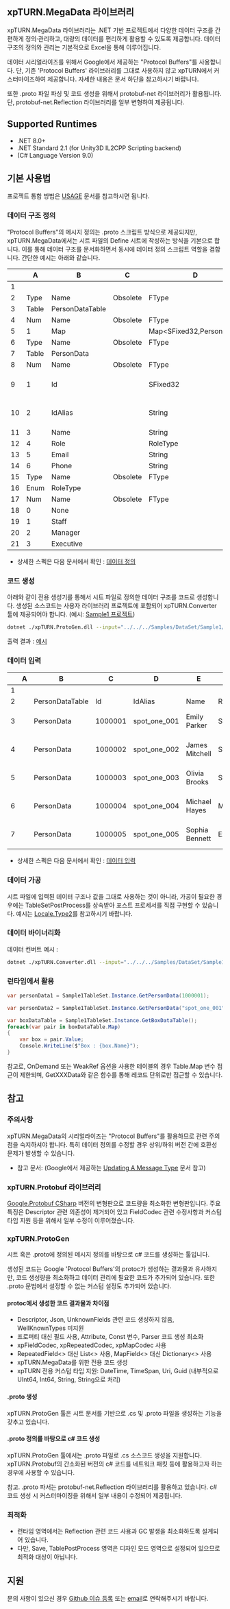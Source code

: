 ## xpTURN.MegaData 라이브러리
xpTURN.MegaData 라이브러리는 .NET 기반 프로젝트에서 다양한 데이터 구조를 간편하게 정의·관리하고, 대량의 데이터를 편리하게 활용할 수 있도록 제공합니다. 데이터 구조의 정의와 관리는 기본적으로 Excel을 통해 이루어집니다.

데이터 시리얼라이즈를 위해서 Google에서 제공하는 "Protocol Buffers"를 사용합니다. 단, 기존 'Protocol Buffers' 라이브러리를 그대로 사용하지 않고 xpTURN에서 커스터마이즈하여 제공합니다. 자세한 내용은 문서 하단을 참고하시기 바랍니다.

또한 .proto 파일 파싱 및 코드 생성을 위해서 protobuf-net 라이브러리가 활용됩니다. 단, protobuf-net.Reflection 라이브러리를 일부 변형하여 제공됩니다.

## Supported Runtimes
- .NET 8.0+
- .NET Standard 2.1 (for Unity3D IL2CPP Scripting backend)
- (C# Language Version 9.0)

## 기본 사용법
프로젝트 통합 방법은 [USAGE](./doc/USAGE.ko-KR.md) 문서를 참고하시면 됩니다.

### 데이터 구조 정의
"Protocol Buffers"의 메시지 정의는 .proto 스크립트 방식으로 제공되지만, xpTURN.MegaData에서는 시트 파일의 Define 시트에 작성하는 방식을 기본으로 합니다. 이를 통해 데이터 구조를 문서화하면서 동시에 데이터 정의 스크립트 역할을 겸합니다. 간단한 예시는 아래와 같습니다.

|    |  A      |  B               |  C          |  D                           |  E            |  F                                |
| -- | ------- | ---------------- | ----------- | ---------------------------- | ------------- | --------------------------------- |
|  1 |         |                  |             |                              |               |                                   |
|  2 |  Type   |  Name            |  Obsolete   |  FType                       |  ExtraOptions |  Desc                             |
|  3 |  Table  |  PersonDataTable |             |                              |               |                                   |
|  4 |  Num    |  Name            |  Obsolete   |  FType                       |  ExtraOptions |                                   |
|  5 |  1      |  Map             |             |  Map<SFixed32,PersonData>    |               |                                   |
|  6 |  Type   |  Name            |  Obsolete   |  FType                       |  ExtraOptions |                                   |
|  7 |  Table  |  PersonData      |             |                              |               |                                   |
|  8 |  Num    |  Name            |  Obsolete   |  FType                       |  ExtraOptions |                                   |
|  9 |  1      |  Id              |             |  SFixed32                    |               |  Data Index Id                    |
| 10 |  2      |  IdAlias         |             |  String                      |               |  Data Alias Name                  |
| 11 |  3      |  Name            |             |  String                      |               |                                   |
| 12 |  4      |  Role            |             |  RoleType                    |               |                                   |
| 13 |  5      |  Email           |             |  String                      |               |                                   |
| 14 |  6      |  Phone           |             |  String                      |               |                                   |
| 15 |  Type   |  Name            |  Obsolete   |  FType                       |  ExtraOptions |                                   |
| 16 |  Enum   |  RoleType        |             |                              |               |                                   |
| 17 |  Num    |  Name            |  Obsolete   |  FType                       |  ExtraOptions |                                   |
| 18 |  0      |  None            |             |                              |               |                                   |
| 19 |  1      |  Staff           |             |                              |               |                                   |
| 20 |  2      |  Manager         |             |                              |               |                                   |
| 21 |  3      |  Executive       |             |                              |               |                                   |

* 상세한 스펙은 다음 문서에서 확인 : [데이터 정의](./doc/DEFINE.ko-KR.md)

### 코드 생성

아래와 같이 전용 생성기를 통해서 시트 파일로 정의한 데이터 구조를 코드로 생성합니다. 생성된 소스코드는 사용자 라이브러리 프로젝트에 포함되어 xpTURN.Converter 툴에 제공되어야 합니다. (예시: [Sample1 프로젝트](./src/Samples/xpTURN.TableSet.Samples))

```sh
dotnet ./xpTURN.ProtoGen.dll --input="../../../Samples/DataSet/Sample1/[Define]" --output="../../../Samples/xpTURN.TableSet.Samples/Sample1" --output-type="cs;proto" --namespace="Samples" --tableset="Sample1TableSet" --for-datatable
```

출력 결과 : [예시](./src/Samples/xpTURN.TableSet.Samples/Sample1)

### 데이터 입력

|    |  A      |  B               |  C          |  D               |  E               |  F          |  G                 |  H               |
| -- | ------- | ---------------- | ----------- | ---------------- | ---------------- | ----------- | ------------------ | ---------------- |
|  1 |         |                  |             |                  |                  |             |                    |                  |
|  2 |         |  PersonDataTable |  Id         |  IdAlias         |  Name            |  Role       |  Email             |  Phone           |
|  3 |         |  PersonData      |  1000001    |  spot_one_001    |  Emily Parker    |  Staff      |  xxx111@zmall.com  |  (415) 555-0134  |
|  4 |         |  PersonData      |  1000002    |  spot_one_002    |  James Mitchell  |  Staff      |  xxx222@zmall.com  |  (415) 555-0135  |
|  5 |         |  PersonData      |  1000003    |  spot_one_003    |  Olivia Brooks   |  Staff      |  xxx333@zmall.com  |  (415) 555-0136  |
|  6 |         |  PersonData      |  1000004    |  spot_one_004    |  Michael Hayes   |  Manager    |  xxx333@zmall.com  |  (415) 555-0137  |
|  7 |         |  PersonData      |  1000005    |  spot_one_005    |  Sophia Bennett  |  Executive  |  xxx333@zmall.com  |  (415) 555-0138  |

* 상세한 스펙은 다음 문서에서 확인 : [데이터 입력](./doc/DATA.ko-KR.md)

### 데이터 가공
시트 파일에 입력된 데이터 구조나 값을 그대로 사용하는 것이 아니라, 가공이 필요한 경우에는 TableSetPostProcess를 상속받아 포스트 프로세서를 직접 구현할 수 있습니다.
예시는 [Locale.Type2](./src/Tests/xpTURN.TableSet.ForTests/Locale.Type2/LocaleTablePostProcess.cs)를 참고하시기 바랍니다.

### 데이터 바이너리화

데이터 컨버트 예시 : 
```sh
dotnet ./xpTURN.Converter.dll --input="../../../Samples/DataSet/Sample1" --output="../../../Samples/DataSet/Sample1/[Result]" --namespace="Samples" --tableset="Sample1TableSet"
```

### 런타임에서 활용
```cs
var personData1 = Sample1TableSet.Instance.GetPersonData(1000001);
```
```cs
var personData2 = Sample1TableSet.Instance.GetPersonData("spot_one_001");
```
```cs
var boxDataTable = Sample1TableSet.Instance.GetBoxDataTable();
foreach(var pair in boxDataTable.Map)
{
    var box = pair.Value;
    Console.WriteLine($"Box : {box.Name}");
}
```

참고로, OnDemand 또는 WeakRef 옵션을 사용한 테이블의 경우 Table.Map 변수 접근이 제한되며, GetXXXData와 같은 함수를 통해 레코드 단위로만 접근할 수 있습니다.

## 참고

### 주의사항
xpTURN.MegaData의 시리얼라이즈는 "Protocol Buffers"를 활용하므로 관련 주의점을 숙지하셔야 합니다. 특히 데이터 정의를 수정할 경우 상위/하위 버전 간에 호환성 문제가 발생할 수 있습니다.

* 참고 문서: (Google에서 제공하는 [Updating A Message Type](https://protobuf.dev/programming-guides/proto3/#updating) 문서 참고)

### xpTURN.Protobuf 라이브러리
[Google.Protobuf CSharp](https://github.com/protocolbuffers/protobuf/tree/main/csharp/src/Google.Protobuf) 버전의 변형판으로 코드량을 최소화한 변형판입니다. 주요 특징은 Descriptor 관련 의존성이 제거되어 있고 FieldCodec 관련 수정사항과 커스텀 타입 지원 등을 위해서 일부 수정이 이루어졌습니다. 

### xpTURN.ProtoGen
시트 혹은 .proto에 정의된 메시지 정의를 바탕으로 c# 코드를 생성하는 툴입니다.

생성된 코드는 Google 'Protocol Buffers'의 protoc가 생성하는 결과물과 유사하지만, 코드 생성량을 최소화하고 데이터 관리에 필요한 코드가 추가되어 있습니다. 또한 .proto 문법에서 설정할 수 없는 커스텀 설정도 추가되어 있습니다.

#### protoc에서 생성한 코드 결과물과 차이점
* Descriptor, Json, UnknownFields 관련 코드 생성하지 않음, WellKnownTypes 미지원
* 프로퍼티 대신 필드 사용, Attribute, Const 변수, Parser 코드 생성 최소화
* xpFieldCodec, xpRepeatedCodec, xpMapCodec 사용
* RepeatedField<> 대신 List<> 사용, MapField<> 대신 Dictionary<> 사용
* xpTURN.MegaData를 위한 전용 코드 생성
* xpTURN 전용 커스텀 타입 지원: DateTime, TimeSpan, Uri, Guid (내부적으로 UInt64, Int64, String, String으로 처리)

#### .proto 생성
xpTURN.ProtoGen 툴은 시트 문서를 기반으로 .cs 및 .proto 파일을 생성하는 기능을 갖추고 있습니다.

#### .proto 정의를 바탕으로 c# 코드 생성
xpTURN.ProtoGen 툴에서는 .proto 파일로 .cs 소스코드 생성을 지원합니다. xpTURN.Protobuf의 간소화된 버전의 c# 코드를 네트워크 패킷 등에 활용하고자 하는 경우에 사용할 수 있습니다.

참고. .proto 파서는 protobuf-net.Reflection 라이브러리를 활용하고 있습니다. c# 코드 생성 시 커스터마이징을 위해서 일부 내용이 수정되어 제공됩니다.

### 최적화
* 런타임 영역에서는 Reflection 관련 코드 사용과 GC 발생을 최소화하도록 설계되어 있습니다.
* 다만, Save, TablePostProcess 영역은 디자인 모드 영역으로 설정되어 있으므로 최적화 대상이 아닙니다.

## 지원
문의 사항이 있으신 경우 [Github 이슈 등록](https://github.com/xpTURN/xpTURN/issues) 또는 [email](mailto:xpTURN@gmail.com)로 연락해주시기 바랍니다.
